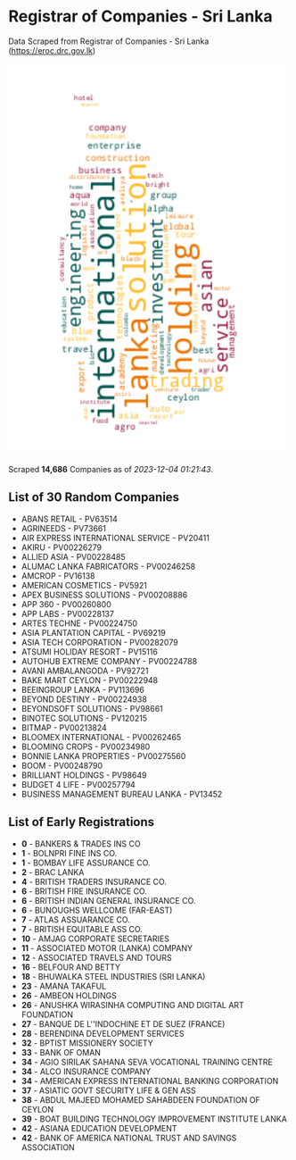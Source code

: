 # Registrar of Companies - Sri Lanka

Data Scraped from Registrar of Companies - Sri Lanka (https://eroc.drc.gov.lk)

![word-cloud](data/word_cloud.png)

Scraped **14,686** Companies as of *2023-12-04 01:21:43*.

## List of 30 Random Companies

* ABANS RETAIL - PV63514
* AGRINEEDS - PV73661
* AIR EXPRESS INTERNATIONAL SERVICE - PV20411
* AKIRU - PV00226279
* ALLIED ASIA - PV00228485
* ALUMAC LANKA FABRICATORS - PV00246258
* AMCROP - PV16138
* AMERICAN COSMETICS - PV5921
* APEX BUSINESS SOLUTIONS - PV00208886
* APP 360 - PV00260800
* APP LABS - PV00228137
* ARTES TECHNE - PV00224750
* ASIA PLANTATION CAPITAL - PV69219
* ASIA TECH CORPORATION - PV00282079
* ATSUMI HOLIDAY RESORT - PV15116
* AUTOHUB EXTREME COMPANY - PV00224788
* AVANI AMBALANGODA - PV92721
* BAKE MART CEYLON - PV00222948
* BEEINGROUP LANKA - PV113696
* BEYOND DESTINY - PV00224938
* BEYONDSOFT SOLUTIONS - PV98661
* BINOTEC SOLUTIONS - PV120215
* BITMAP - PV00213824
* BLOOMEX INTERNATIONAL - PV00262465
* BLOOMING CROPS - PV00234980
* BONNIE LANKA PROPERTIES - PV00275560
* BOOM - PV00248790
* BRILLIANT HOLDINGS - PV98649
* BUDGET 4 LIFE - PV00257794
* BUSINESS MANAGEMENT BUREAU LANKA - PV13452

## List of Early Registrations

* **0** - BANKERS & TRADES INS CO 
* **1** - BOLNPRI FINE INS CO. 
* **1** - BOMBAY LIFE ASSURANCE CO. 
* **2** - BRAC LANKA 
* **4** - BRITISH TRADERS INSURANCE CO. 
* **6** - BRITISH FIRE INSURANCE CO. 
* **6** - BRITISH INDIAN GENERAL INSURANCE CO. 
* **6** - BUNOUGHS WELLCOME (FAR-EAST) 
* **7** - ATLAS ASSUARANCE CO. 
* **7** - BRITISH EQUITABLE ASS CO. 
* **10** - AMJAG CORPORATE SECRETARIES 
* **11** - ASSOCIATED MOTOR (LANKA) COMPANY 
* **12** - ASSOCIATED TRAVELS AND TOURS 
* **16** - BELFOUR AND BETTY 
* **18** - BHUWALKA STEEL INDUSTRIES (SRI LANKA) 
* **23** - AMANA TAKAFUL 
* **26** - AMBEON HOLDINGS 
* **26** - ANUSHKA WIRASINHA COMPUTING AND DIGITAL ART FOUNDATION 
* **27** - BANQUE DE L''INDOCHINE ET DE SUEZ (FRANCE) 
* **28** - BERENDINA DEVELOPMENT SERVICES 
* **32** - BPTIST MISSIONERY SOCIETY 
* **33** - BANK OF OMAN 
* **34** - AGIO SIRILAK SAHANA SEVA VOCATIONAL TRAINING CENTRE 
* **34** - ALCO INSURANCE COMPANY 
* **34** - AMERICAN EXPRESS INTERNATIONAL BANKING CORPORATION 
* **37** - ASIATIC GOVT SECURITY LIFE & GEN ASS 
* **38** - ABDUL MAJEED MOHAMED SAHABDEEN FOUNDATION OF CEYLON 
* **39** - BOAT BUILDING TECHNOLOGY IMPROVEMENT INSTITUTE LANKA 
* **42** - ASIANA EDUCATION DEVELOPMENT 
* **42** - BANK OF AMERICA NATIONAL TRUST AND SAVINGS ASSOCIATION 